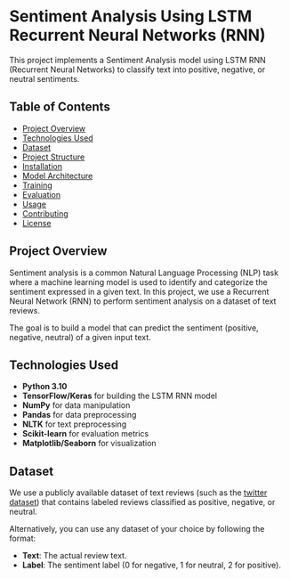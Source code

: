 # Sentiment Analysis Using LSTM Recurrent Neural Networks (RNN)

This project implements a Sentiment Analysis model using LSTM RNN (Recurrent Neural Networks) to classify text into positive, negative, or neutral sentiments.

## Table of Contents
- [Project Overview](#project-overview)
- [Technologies Used](#technologies-used)
- [Dataset](#dataset)
- [Project Structure](#project-structure)
- [Installation](#installation)
- [Model Architecture](#model-architecture)
- [Training](#training)
- [Evaluation](#evaluation)
- [Usage](#usage)
- [Contributing](#contributing)
- [License](#license)

## Project Overview

Sentiment analysis is a common Natural Language Processing (NLP) task where a machine learning model is used to identify and categorize the sentiment expressed in a given text. In this project, we use a Recurrent Neural Network (RNN) to perform sentiment analysis on a dataset of text reviews.

The goal is to build a model that can predict the sentiment (positive, negative, neutral) of a given input text.

## Technologies Used

- **Python 3.10**
- **TensorFlow/Keras** for building the LSTM RNN model
- **NumPy** for data manipulation
- **Pandas** for data preprocessing
- **NLTK** for text preprocessing
- **Scikit-learn** for evaluation metrics
- **Matplotlib/Seaborn** for visualization

## Dataset

We use a publicly available dataset of text reviews (such as the [twitter dataset](https://www.kaggle.com/datasets/jp797498e/twitter-entity-sentiment-analysis)) that contains labeled reviews classified as positive, negative, or neutral.

Alternatively, you can use any dataset of your choice by following the format:

- **Text**: The actual review text.
- **Label**: The sentiment label (0 for negative, 1 for neutral, 2 for positive).



